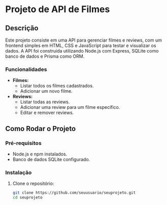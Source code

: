 # Projeto de API de Filmes

## Descrição
Este projeto consiste em uma API para gerenciar filmes e reviews, com um frontend simples em HTML, CSS e JavaScript para testar e visualizar os dados. A API foi construída utilizando Node.js com Express, SQLite como banco de dados e Prisma como ORM.

### Funcionalidades
- **Filmes:**
  - Listar todos os filmes cadastrados.
  - Adicionar um novo filme.
- **Reviews:**
  - Listar todas as reviews.
  - Adicionar uma review para um filme específico.
  - Editar e remover reviews.

## Como Rodar o Projeto

### Pré-requisitos
- Node.js e npm instalados.
- Banco de dados SQLite configurado.

### Instalação

1. Clone o repositório:
   ```bash
   git clone https://github.com/seuusuario/seuprojeto.git
   cd seuprojeto



